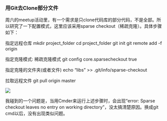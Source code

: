 ### 用Git去Clone部分文件

周六的meetup活动里，有一个需求是只clone代码库的部分代码，不是全部。所以研究了一下配置模式，这里应该采用sparse checkout（稀疏克隆）。具体步骤如下：

指定远程仓库
mkdir project_folder
cd project_folder
git init
git remote add -f origin <url>

指定克隆模式: 稀疏克隆模式
git config core.sparsecheckout true

指定克隆的文件夹(或者文件)
echo “libs” >> .git/info/sparse-checkout

拉取远程文件
git pull origin master

![](https://github.com/justin007755/Py101-004/blob/master/Chap3/resource/git_sparse.PNG)

我碰到的一个问题是，当用Cmder来运行上述步骤时，会出现“error: Sparse checkout leaves no entry on working directory”，没太搞清楚原因。换成git cmd以后，没有出现类似问题。
